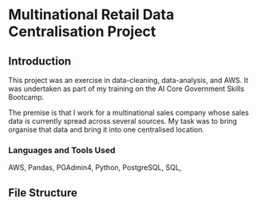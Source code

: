 # Multinational Retail Data Centralisation Project

## Introduction

This project was an exercise in data-cleaning, data-analysis, and AWS. It was undertaken as part of my training on the AI Core Government Skills Bootcamp.

The premise is that I work for a multinational sales company whose sales data is currently spread across several sources. My task was to bring organise that data and bring it into one centralised location.

### Languages and Tools Used

AWS, Pandas, PGAdmin4, Python, PostgreSQL, SQL, 

## File Structure

